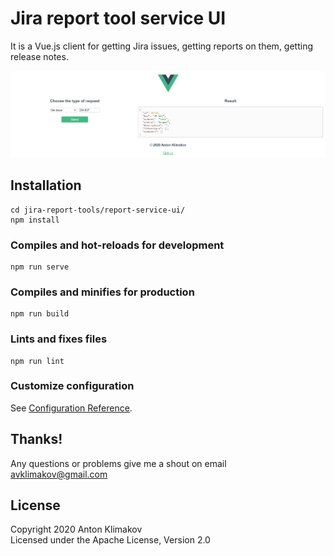 # Jira report tool service UI

It is a Vue.js client for getting Jira issues, getting reports on them, getting release notes.

![](src/assets/Screenshot_1.jpg)

## Installation
```
cd jira-report-tools/report-service-ui/
npm install
```

### Compiles and hot-reloads for development
```
npm run serve
```

### Compiles and minifies for production
```
npm run build
```

### Lints and fixes files
```
npm run lint
```

### Customize configuration
See [Configuration Reference](https://cli.vuejs.org/config/).

## Thanks!
Any questions or problems give me a shout on email avklimakov@gmail.com

## License
Copyright 2020 Anton Klimakov\
Licensed under the Apache License, Version 2.0